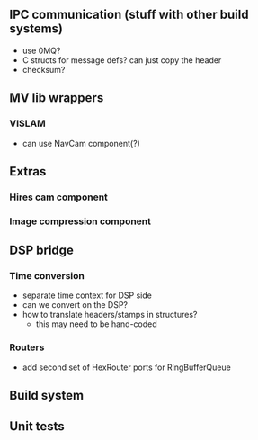 ## IPC communication (stuff with other build systems)
- use 0MQ?
- C structs for message defs? can just copy the header
- checksum?

## MV lib wrappers

### VISLAM
- can use NavCam component(?)

## Extras

### Hires cam component

### Image compression component

## DSP bridge

### Time conversion

- separate time context for DSP side
- can we convert on the DSP?
- how to translate headers/stamps in structures?
    - this may need to be hand-coded

### Routers
- add second set of HexRouter ports for RingBufferQueue

## Build system

## Unit tests
